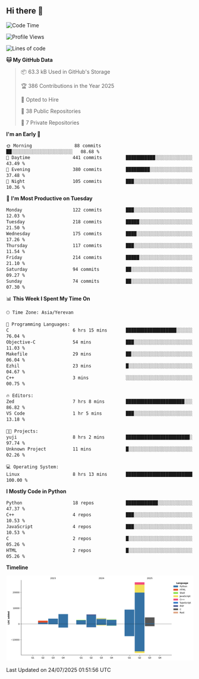 ## Hi there 👋

<!--START_SECTION:waka-->
![Code Time](http://img.shields.io/badge/Code%20Time-1%2C371%20hrs%2043%20mins-blue)

![Profile Views](http://img.shields.io/badge/Profile%20Views-11-blue)

![Lines of code](https://img.shields.io/badge/From%20Hello%20World%20I%27ve%20Written-65.5%20thousand%20lines%20of%20code-blue)

**🐱 My GitHub Data** 

> 📦 63.3 kB Used in GitHub's Storage 
 > 
> 🏆 386 Contributions in the Year 2025
 > 
> 💼 Opted to Hire
 > 
> 📜 38 Public Repositories 
 > 
> 🔑 7 Private Repositories 
 > 
**I'm an Early 🐤** 

```text
🌞 Morning                88 commits          ██░░░░░░░░░░░░░░░░░░░░░░░   08.68 % 
🌆 Daytime                441 commits         ███████████░░░░░░░░░░░░░░   43.49 % 
🌃 Evening                380 commits         █████████░░░░░░░░░░░░░░░░   37.48 % 
🌙 Night                  105 commits         ███░░░░░░░░░░░░░░░░░░░░░░   10.36 % 
```
📅 **I'm Most Productive on Tuesday** 

```text
Monday                   122 commits         ███░░░░░░░░░░░░░░░░░░░░░░   12.03 % 
Tuesday                  218 commits         █████░░░░░░░░░░░░░░░░░░░░   21.50 % 
Wednesday                175 commits         ████░░░░░░░░░░░░░░░░░░░░░   17.26 % 
Thursday                 117 commits         ███░░░░░░░░░░░░░░░░░░░░░░   11.54 % 
Friday                   214 commits         █████░░░░░░░░░░░░░░░░░░░░   21.10 % 
Saturday                 94 commits          ██░░░░░░░░░░░░░░░░░░░░░░░   09.27 % 
Sunday                   74 commits          ██░░░░░░░░░░░░░░░░░░░░░░░   07.30 % 
```


📊 **This Week I Spent My Time On** 

```text
🕑︎ Time Zone: Asia/Yerevan

💬 Programming Languages: 
C                        6 hrs 15 mins       ███████████████████░░░░░░   76.04 % 
Objective-C              54 mins             ███░░░░░░░░░░░░░░░░░░░░░░   11.03 % 
Makefile                 29 mins             ██░░░░░░░░░░░░░░░░░░░░░░░   06.04 % 
Ezhil                    23 mins             █░░░░░░░░░░░░░░░░░░░░░░░░   04.67 % 
C++                      3 mins              ░░░░░░░░░░░░░░░░░░░░░░░░░   00.75 % 

🔥 Editors: 
Zed                      7 hrs 8 mins        ██████████████████████░░░   86.82 % 
VS Code                  1 hr 5 mins         ███░░░░░░░░░░░░░░░░░░░░░░   13.18 % 

🐱‍💻 Projects: 
yuji                     8 hrs 2 mins        ████████████████████████░   97.74 % 
Unknown Project          11 mins             █░░░░░░░░░░░░░░░░░░░░░░░░   02.26 % 

💻 Operating System: 
Linux                    8 hrs 13 mins       █████████████████████████   100.00 % 
```

**I Mostly Code in Python** 

```text
Python                   18 repos            ████████████░░░░░░░░░░░░░   47.37 % 
C++                      4 repos             ███░░░░░░░░░░░░░░░░░░░░░░   10.53 % 
JavaScript               4 repos             ███░░░░░░░░░░░░░░░░░░░░░░   10.53 % 
C                        2 repos             █░░░░░░░░░░░░░░░░░░░░░░░░   05.26 % 
HTML                     2 repos             █░░░░░░░░░░░░░░░░░░░░░░░░   05.26 % 
```



**Timeline**

![Lines of Code chart](https://raw.githubusercontent.com/0xM4LL0C/0xM4LL0C/main/assets/bar_graph.png)


 Last Updated on 24/07/2025 01:51:56 UTC
<!--END_SECTION:waka-->
